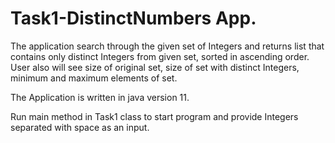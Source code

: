 # Task1-DistinctNumbers App.
The application search through the given set of Integers and returns list that contains only distinct Integers from given set, sorted in ascending order. User also will see size of original set, size of set with distinct Integers, minimum and maximum elements of set.  

The Application is written in java version 11.

Run main method in Task1 class to start program and provide Integers separated with space as an input.


